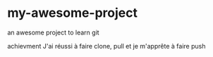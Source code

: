 # my-awesome-project
an awesome project to learn git

achievment
J'ai réussi à faire clone, pull et je m'apprête à faire push